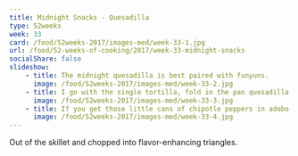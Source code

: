 ```yaml
---
title: Midnight Snacks - Quesadilla
type: 52weeks
week: 33
card: /food/52weeks-2017/images-med/week-33-1.jpg
url: /food/52-weeks-of-cooking/2017/week-33-midnight-snacks
socialShare: false
slideshow:
    - title: The midnight quesadilla is best paired with funyuns.
      image: /food/52weeks-2017/images-med/week-33-2.jpg
    - title: I go with the single tortilla, fold in the pan quesadilla technique.  Here we have shredded monterey jack, black beans, habanero hot sauce, and smoked chicken for our fillings.
      image: /food/52weeks-2017/images-med/week-33-3.jpg
    - title: If you get those little cans of chipotle peppers in adobo and have leftover, you can toss it in a freezer bag.  Flatten it out and freeze it.  It'll come in handy when your midnight quesadilla needs some emergency chipotle sour cream for dipping.  If there's any lime on hand, add a splash of that too.
      image: /food/52weeks-2017/images-med/week-33-4.jpg
---
```


Out of the skillet and chopped into flavor-enhancing triangles.